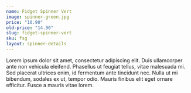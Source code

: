 ```yaml
---
name: Fidget Spinner Vert
image: spinner-green.jpg
price: "10.90"
old-price: "14.90"
slug: fidget-spinner-vert
sku: fsg
layout: spinner-details
---
```

Lorem ipsum dolor sit amet, consectetur adipiscing elit. Duis ullamcorper ante non vehicula eleifend.
Phasellus ut feugiat tellus, vitae malesuada mi. Sed placerat ultrices enim, id fermentum ante tincidunt nec.
Nulla ut mi bibendum, sodales ex ut, tempor odio. Mauris finibus elit eget ornare efficitur. Fusce a mauris vitae lorem.